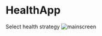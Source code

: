 # HealthApp
Select health strategy
![mainscreen](https://cloud.githubusercontent.com/assets/1056433/25669372/2be7bfa4-2fde-11e7-905e-d117b262594d.PNG)
